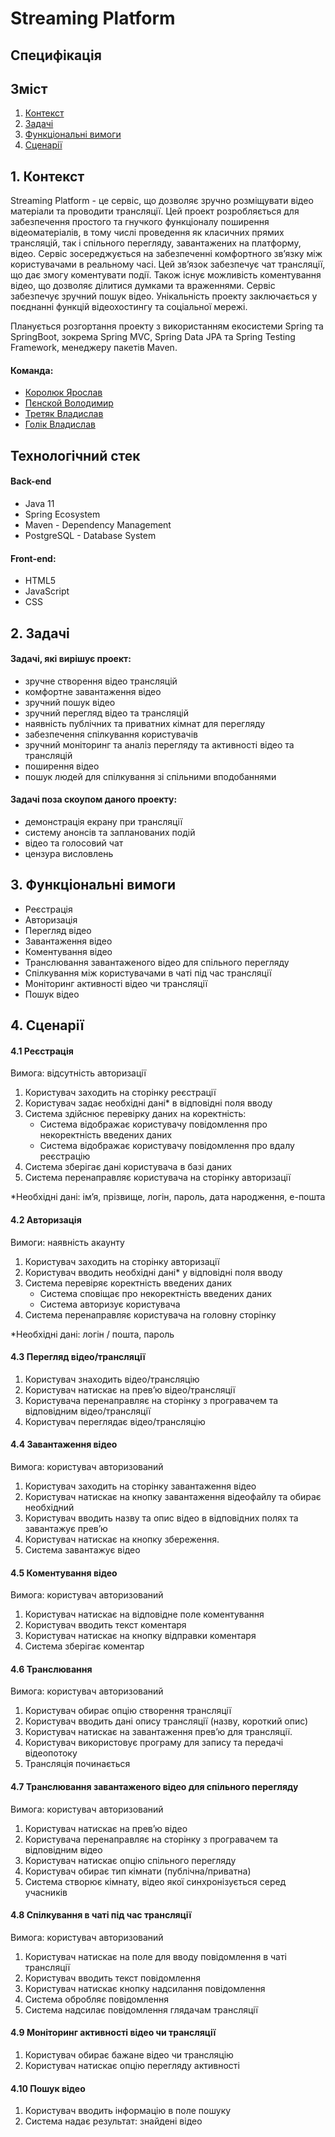# Streaming Platform
## Специфікація

## Зміст
1. [Контекст](#1-контекст)  
2. [Задачі](#2-задачі)  
3. [Функціональні вимоги](#3-функціональні-вимоги)
4. [Сценарії](#4-сценарії)

## 1. Контекст
Streaming Platform - це сервіс, що дозволяє зручно розміщувати відео матеріали та проводити трансляції. Цей проект розробляється для забезпечення простого та гнучкого функціоналу поширення відеоматеріалів, в тому числі проведення як класичних прямих трансляцій, так і спільного перегляду, завантажених на платформу, відео. Сервіс зосереджується на забезпеченні комфортного зв’язку між користувачами в реальному часі. Цей зв’язок забезпечує чат трансляції, що дає змогу коментувати події. Також існує можливість коментування відео, що дозволяє ділитися думками та враженнями. Сервіс забезпечує зручний пошук відео. Унікальність проекту заключається у поєднанні функцій відеохостингу та соціальної мережі.

Планується розгортання проекту з використанням екосистеми Spring та SpringBoot, зокрема Spring MVC, Spring Data JPA та Spring Testing Framework, менеджеру пакетів Maven. 

#### Команда:
- [Королюк Ярослав](https://github.com/Koroliuk)  
- [Пєнской Володимир](https://github.com/Pienskoi)  
- [Третяк Владислав](https://github.com/Proxima-C)  
- [Голік Владислав](https://github.com/vladlinu)  

## Технологічний стек
#### Back-end
 - Java 11  
 - Spring Ecosystem  
 - Maven - Dependency Management  
 - PostgreSQL - Database System  
#### Front-end: 
 - HTML5  
 - JavaScript  
 - CSS  

## 2. Задачі
#### Задачі, які вирішує проект:
 - зручне створення відео трансляцій  
 - комфортне завантаження відео  
 - зручний пошук відео  
 - зручний перегляд відео та трансляцій  
 - наявність публічних та приватних кімнат для перегляду  
 - забезпечення спілкування користувачів  
 - зручний моніторинг та аналіз перегляду та активності відео та трансляцій  
 - поширення відео  
 - пошук людей для спілкування зі спільними вподобаннями  
#### Задачі поза скоупом даного проекту:
 - демонстрація екрану при трансляції  
 - систему анонсів та запланованих подій  
 - відео та голосовий чат  
 - цензура висловлень  
 
## 3. Функціональні вимоги
 - Реєстрація
 - Авторизація
 - Перегляд відео
 - Завантаження відео
 - Коментування відео
 - Транслювання завантаженого відео для спільного перегляду
 - Спілкування між користувачами в чаті під час трансляції
 - Моніторинг активності відео чи трансляції
 - Пошук відео

## 4. Сценарії
#### 4.1 Реєстрація

Вимога: відсутність авторизації
1. Користувач заходить на сторінку реєстрації
2. Користувач задає необхідні дані* в відповідні поля вводу
3. Система здійснює перевірку даних на коректність:
    - Система відображає користувачу повідомлення про некоректність введених даних
    - Система відображає користувачу повідомлення про вдалу реєстрацію
4. Система зберігає дані користувача в базі даних
5. Система перенаправляє користувача на сторінку авторизації

*Необхідні дані: ім’я, прізвище, логін, пароль, дата народження, е-пошта

#### 4.2 Авторизація

Вимоги: наявність акаунту
1. Користувач заходить на сторінку авторизації
2. Користувач вводить необхідні дані* у відповідні поля вводу
3. Система перевіряє коректність введених даних
    - Система сповіщає про некоректність введених даних
    - Система авторизує користувача
4. Система перенаправляє користувача на головну сторінку

*Необхідні дані: логін / пошта, пароль

#### 4.3 Перегляд відео/трансляції

1. Користувач знаходить відео/трансляцію
2. Користувач натискає на прев’ю відео/трансляції
3. Користувача перенаправляє на сторінку з програвачем та відповідним відео/трансляції
4. Користувач переглядає відео/трансляцію

#### 4.4 Завантаження відео

Вимога: користувач авторизований
1. Користувач заходить на сторінку завантаження відео
2. Користувач натискає на кнопку завантаження відеофайлу та обирає необхідний
3. Користувач вводить назву та опис відео в відповідних полях та завантажує прев’ю
4. Користувач натискає на кнопку збереження.
5. Система завантажує відео

#### 4.5 Коментування відео

Вимога: користувач авторизований
1. Користувач натискає на відповідне поле коментування
2. Користувач вводить текст коментаря
3. Користувач натискає на кнопку відправки коментаря
4. Система зберігає коментар

#### 4.6 Транслювання

Вимога: користувач авторизований
1. Користувач обирає опцію створення трансляції
2. Користувач вводить дані опису трансляції (назву, короткий опис)
3. Користувач натискає на завантаження прев’ю для трансляції.
4. Користувач використовує програму для запису та передачі відеопотоку
5. Трансляція починається

#### 4.7 Транслювання завантаженого відео для спільного перегляду

Вимога: користувач авторизований
1. Користувач натискає на прев’ю відео
2. Користувача перенаправляє на сторінку з програвачем та відповідним відео
3. Користувач натискає опцію спільного перегляду
4. Користувач обирає тип кімнати (публічна/приватна)
5. Система створює кімнату, відео якої синхронізується серед учасників 

#### 4.8 Спілкування в чаті під час трансляції

Вимога: користувач авторизований
1. Користувач натискає на поле для вводу повідомлення в чаті трансляції
2. Користувач вводить текст повідомлення
3. Користувач натискає кнопку надсилання повідомлення
4. Система обробляє повідомлення
5. Система надсилає повідомлення глядачам трансляції

#### 4.9 Моніторинг активності відео чи трансляції

1. Користувач обирає бажане відео чи трансляцію 
2. Користувач натискає опцію перегляду активності

#### 4.10 Пошук відео

1. Користувач вводить інформацію в поле пошуку
2. Система надає результат: знайдені відео


